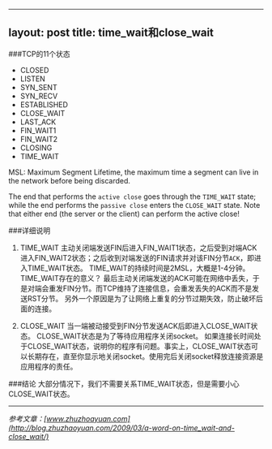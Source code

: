 
---
layout: post
title: time_wait和close_wait
---

###TCP的11个状态

 - CLOSED
 - LISTEN
 - SYN_SENT
 - SYN_RECV
 - ESTABLISHED
 - CLOSE_WAIT
 - LAST_ACK
 - FIN_WAIT1
 - FIN_WAIT2
 - CLOSING
 - TIME_WAIT

MSL: Maximum Segment Lifetime, the maximum time a segment can live in the network before being discarded.

 The end that performs the `active close` goes through the `TIME_WAIT` state; while the end performs the `passive close` enters the `CLOSE_WAIT` state. Note that either end (the server or the client) can perform the active close!

###详细说明
1. TIME_WAIT
主动关闭端发送FIN后进入FIN_WAIT1状态，之后受到对端ACK进入FIN_WAIT2状态；之后收到对端发送的FIN请求并对该FIN分节`ACK`，即进入TIME_WAIT状态。
TIME_WAIT的持续时间是2MSL，大概是1-4分钟。
TIME_WAIT存在的意义？
最后主动关闭端发送的ACK可能在网络中丢失，于是对端会重发FIN分节。而TCP维持了连接信息，会重发丢失的ACK而不是发送RST分节。
另外一个原因是为了让网络上重复的分节过期失效，防止破坏后面的连接。

2. CLOSE_WAIT
当一端被动接受到FIN分节发送ACK后即进入CLOSE_WAIT状态。
CLOSE_WAIT状态是为了等待应用程序关闭socket。
如果连接长时间处于CLOSE_WAIT状态，说明你的程序有问题。事实上，CLOSE_WAIT状态可以长期存在，直至你显示地关闭socket。使用完后关闭socket释放连接资源是应用程序的责任。

###结论
大部分情况下，我们不需要关系TIME_WAIT状态，但是需要小心CLOSE_WAIT状态。

---
*参考文章：[www.zhuzhoayuan.com](http://blog.zhuzhaoyuan.com/2009/03/a-word-on-time_wait-and-close_wait/)*